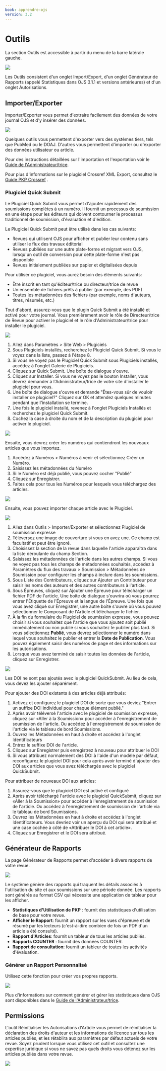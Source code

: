 ```yaml
---
book: apprendre-ojs
version: 3.2
---
```


# Outils

La section Outils est accessible à partir du menu de la barre latérale gauche.

![](./assets/learning-ojs3.2-jm-users-tools.png)

Les Outils consistent d'un onglet Import/Export, d'un onglet Générateur de Rapports (appelé Statistiques dans OJS 3.1.1 et versions antérieures) et d'un onglet Autorisations.

## Importer/Exporter

Importer/Exporter vous permet d'extraire facilement des données de votre journal OJS et d'y insérer des données.

![](./assets/learning-ojs3.2-jm-users-tools-import.png)

Quelques outils vous permettent d'exporter vers des systèmes tiers, tels que PubMed ou le DOAJ. D'autres vous permettent d'importer ou d'exporter des données utilisateur ou article.

Pour des instructions détaillées sur l'importation et l'exportation voir le [Guide de l'Administrateur/trice](https://docs.pkp.sfu.ca/admin-guide/en/data-import-and-export).

Pour plus d'informations sur le plugiciel Crossref XML Export, consultez le [Guide PKP Crossref](https://docs.pkp.sfu.ca/crossref-ojs-manual/en/) .

### Plugiciel Quick Submit

Le Plugiciel Quick Submit vous permet d'ajouter rapidement des soumissions complètes à un numéro. Il fournit un processus de soumission en une étape pour les éditeurs qui doivent contourner le processus traditionnel de soumission, d'évaluation et d'édition.

Le Plugiciel Quick Submit peut être utilisé dans les cas suivants:

- Revues qui utilisent OJS pour afficher et publier leur contenu sans utiliser le flux des travaux éditorial
- Revues publiées sur une autre plate-forme et migrant vers OJS, lorsqu'un outil de conversion pour cette plate-forme n'est pas disponible
- Revues initialement publiées sur papier et digitalisées depuis

Pour utiliser ce plugiciel, vous aurez besoin des éléments suivants:

- Être inscrit en tant qu'éditeur/trice ou directeur/trice de revue
- Un ensemble de fichiers prêts à publier (par exemple, des PDF)
- Toutes les métadonnées des fichiers (par exemple, noms d'auteurs, titres, résumés, etc.)

Tout d'abord, assurez-vous que le plugin Quick Submit a été installé et activé pour votre journal. Vous premièrement avoir le rôle de Directeur/trice de Revue pour activer le plugiciel et le rôle d'Administrateur/trice pour installer le plugiciel.

![](./assets/find-plugins.png)

1. Allez dans Paramètres > Site Web > Plugiciels
2. Sous Plugiciels installés, recherchez le Plugiciel Quick Submit. Si vous le voyez dans la liste, passez à l'étape 8.
3. Si vous ne voyez pas le Plugiciel Quick Submit sous Plugiciels installés, accédez à l'onglet Galerie de Plugiciels.
4. Cliquez sur Quick Submit. Une boîte de dialogue s'ouvre.
5. Cliquez sur Installer. Si vous ne voyez pas le bouton Installer, vous devrez demander à l'Administrateur/trice de votre site d'installer le plugiciel pour vous.
6. Une boîte de dialogue s'ouvre et demande "Êtes-vous sûr de vouloir installer ce plugiciel?" Cliquez sur OK et attendez quelques minutes pendant que l'installation se termine.
7. Une fois le plugiciel installé, revenez à l'onglet Plugiciels Installés et recherchez le plugiciel Quick Submit.
8. Cochez la case à droite du nom et de la description du plugiciel pour activer le plugiciel.

![](./assets/enabled-import-plugins.png)

Ensuite, vous devrez créer les numéros qui contiendront les nouveaux articles que vous importez.

1. Accédez à Numéros > Numéros à venir et sélectionnez Créer un Numéro.
2. Saisissez les métadonnées du Numéro
3. Si le Numéro est déjà publié, vous pouvez cocher "Publié"
4. Cliquez sur Enregistrer.
5. Faites cela pour tous les Numéros pour lesquels vous téléchargez des articles.

![](./assets/create-issue.png)

Ensuite, vous pouvez importer chaque article avec le Plugiciel.

![](./assets/import-plugins.png)

1. Allez dans Outils > Importer/Exporter et sélectionnez Plugiciel de soumission expresse
2. Téléversez une image de couverture si vous en avez une. Ce champ est facultatif et peut être ignoré.
3. Choisissez la section de la revue dans laquelle l'article apparaîtra dans la liste déroulante du champ Section.
4. Saisissez les métadonnées de l'article dans les autres champs. Si vous ne voyez pas tous les champs de métadonnées souhaités, accédez à Paramètres du flux des travaux > Soumission > Métadonnées de Soumission pour configurer les champs à inclure dans les soumissions.
5. Sous Liste des Contributeurs, cliquez sur Ajouter un Contributeur pour saisir les noms des auteurs et des autres contributeurs à l'article.
6. Sous Épreuves, cliquez sur Ajouter une Épreuve pour télécharger un fichier PDF de l'article. Une boîte de dialogue s'ouvrira où vous pourrez entrer l'Étiquette de l'Épreuve et la langue de l'Épreuve. Une fois que vous avez cliqué sur Enregistrer, une autre boîte s'ouvre où vous pouvez sélectionner le Composant de l'Article et télécharger le fichier.
7. À la fin du formulaire du Plugiciel de soumission expresse, vous pouvez choisir si vous souhaitez que l'article que vous ajoutez soit publié immédiatement ou non publié si vous souhaitez le publier plus tard. Si vous sélectionnez **Publié**, vous devrez sélectionner le numéro dans lequel vous souhaitez le publier et entrer la **Date de Publication**. Vous pouvez également saisir des numéros de page et des informations sur les autorisations.
8. Lorsque vous avez terminé de saisir toutes les données de l'article, cliquez sur Enregistrer.

![](./assets/quick-submit-plugin-2.png)

Les DOI ne sont pas ajoutés avec le plugiciel QuickSubmit. Au lieu de cela, vous devez les ajouter séparément.

Pour ajouter des DOI existants à des articles déjà attribués:

1. Activez et configurez le plugiciel DOI de sorte que vous deviez "Entrer un suffixe DOI individuel pour chaque élément publié."
2. Après avoir téléversé l'article avec le plugiciel de soumission expresse, cliquez sur «Aller à la Soumission» pour accéder à l'enregistrement de soumission de l'article. Ou accédez à l'enregistrement de soumission de l'article via le tableau de bord Soumissions.
3. Ouvrez les Métadonnées en haut à droite et accédez à l'onglet Identificateurs
4. Entrez le suffixe DOI de l'article.
5. Cliquez sur Enregistrer puis enregistrez à nouveau pour attribuer le DOI
6. Si vous attribuez normalement des DOI à l'aide d'un modèle par défaut, reconfigurez le plugiciel DOI pour cela après avoir terminé d'ajouter des DOI aux articles que vous avez téléchargés avec le plugiciel QuickSubmit.

Pour attribuer de nouveaux DOI aux articles:

1. Assurez-vous que le plugiciel DOI est activé et configuré
2. Après avoir téléchargé l'article avec le plugiciel QuickSubmit, cliquez sur «Aller à la Soumission» pour accéder à l'enregistrement de soumission de l'article. Ou accédez à l'enregistrement de soumission de l'article via le tableau de bord Soumissions.
3. Ouvrez les Métadonnées en haut à droite et accédez à l'onglet Identificateurs. Vous devriez voir un aperçu du DOI qui sera attribué et une case cochée à côté de «Attribuer le DOI à cet article».
4. Cliquez sur Enregistrer et le DOI sera attribué.

## Générateur de Rapports

La page Générateur de Rapports permet d'accéder à divers rapports de votre revue.

![](./assets/learning-ojs3.2-jm-users-tools-stats.png)

Le système génère des rapports qui traquent les détails associés à l'utilisation du site et aux soumissions sur une période donnée. Les rapports sont générés au format CSV qui nécessite une application de tableur pour les afficher.

- **Statistiques d'Utilisation de PKP** : fournit des statistiques d'utilisation de base pour votre revue.
- **Afficher le Rapport**: fournit un rapport sur les vues d'épreuve et de résumé par les lecteurs (c'est-à-dire combien de fois un PDF d'un article a été consulté).
- **Rapport d'Articles**: fournit un tableur de tous les articles publiés.
- **Rapports COUNTER** : fournit des données COUNTER.
- **Rapport de consultation**: fournit un tableur de toutes les activités d'évaluation.

### Générer un Rapport Personnalisé

Utilisez cette fonction pour créer vos propres rapports.

![](./assets/learning-ojs3.2-jm-users-tools-stats-custom.png)

Plus d'informations sur comment générer et gérer les statistiques dans OJS sont disponibles dans le [Guide de l'Administrateur/trice](https://docs.pkp.sfu.ca/admin-guide/en/statistics).

## Permissions

L'outil Réinitialiser les Autorisations d'Article vous permet de réinitialiser la déclaration des droits d'auteur et les informations de licence sur tous les articles publiés, et les rétablira aux paramètres par défaut actuels de votre revue. Soyez prudent lorsque vous utilisez cet outil et consultez une expertise juridique si vous ne savez pas quels droits vous détenez sur les articles publiés dans votre revue.

![](./assets/learning-ojs3.2-jm-users-tools-permissions.png)
